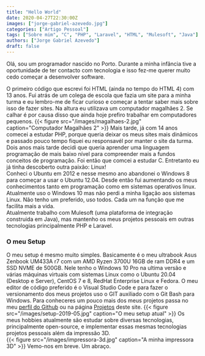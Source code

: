 ```yaml
---
title: "Hello World"
date: 2020-04-27T22:30:00Z
images: ["jorge-gabriel-azevedo.jpg"]
categories: ["Artigo Pessoal"]
tags: ["Sobre mim", "C", "PHP", "Laravel", "HTML", "Mulesoft", "Java"]
authors: ["Jorge Gabriel Azevedo"]
draft: false
---
```

Olá, sou um programador nascido no Porto. Durante a minha infância tive a oportunidade de ter contacto com tecnologia e isso fez-me querer muito cedo começar a desenvolver software.  
<!--more-->
O primeiro código que escrevi foi HTML (ainda no tempo do HTML 4) com 13 anos. Fui atrás de um colega de escola que fazia um site para a minha turma e eu lembro-me de ficar curioso e começar a tentar saber mais sobre isso de fazer sites. Na altura eu utilizava um computador magalhães 2. Se calhar é por causa disso que ainda hoje prefiro trabalhar em computadores pequenos.
{{< figure src="/images/magalhaes-2.jpg" caption="Computador Magalhães 2" >}} 
Mais tarde, já com 14 anos comecei a estudar PHP, porque queria deixar os meus sites mais dinâmicos e passado pouco tempo fiquei eu responsavél por manter o site da turma.  
Dois anos mais tarde decidi que queria aprender uma linguagem programação de mais baixo nível para compreender mais a fundos conceitos de programação. Foi então que comcei a estudar C. Entretanto eu já tinha descoberto outra paixão: Linux!  
Conheci o Ubuntu em 2012 e nesse mesmo ano abandonei o Windows 8 para começar a usar o Ubuntu 12.04. Desde então fui aumentando os meus conhecimentos tanto em programação como em sistemas operativos linux.  
Atualmente uso o Windows 10 mas não perdi a minha ligação aos sistemas Linux. Não tenho um preferido, uso todos. Cada um na função que me facilita mais a vida.  
Atualmente trabalho com Mulesoft (uma plataforma de integração construida em Java), mas mantenho os meus projetos pessoais em outras tecnologias principalmente PHP e Laravel.  
### O meu Setup
O meu setup é mesmo muito simples. Basicamente é o meu ultrabook Asus Zenbook UM433A r7 com um AMD Ryzen 3700U 16GB de ram DDR4 e um SSD NVME de 500GB.
Nele tenho o Windows 10 Pro na ultima versão e várias máquinas virtuais com sistemas Linux como o Ubuntu 20.04 (Desktop e Server), CentOS 7 e 8, RedHat Enterprise Linux e Fedora. O meu editor de código preferido é o Visual Studio Code e para fazer o versionamento dos meus projetos uso o GIT auxiliado com o Git Bash para Windows. Para conheceres um pouco mais dos meus projetos passa no meu [perfil do Github](https://github.com/wultyc) ou na página [Projetos](/project) deste site.
{{< figure src="/images/setup-2019-05.jpg" caption="O meu setup atual" >}} 
Os meus hobbies atualmente são estudar sobre diversas tecnologias, principalmente open-source, e implementar essas mesmas tecnologias projetos pessoais além da impressão 3D.  
{{< figure src="/images/impressora-3d.jpg" caption="A minha impressora 3D" >}}
Vemo-nos em breve. Um abraço. 